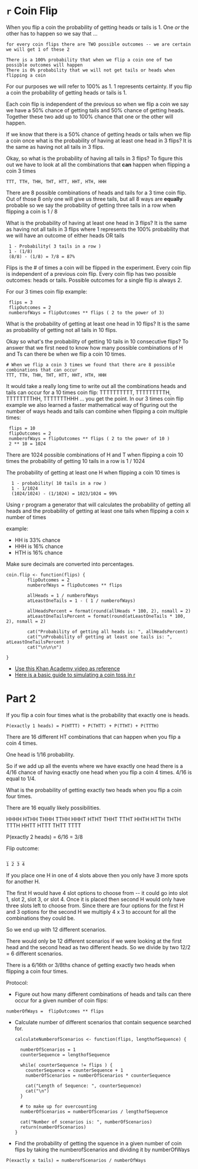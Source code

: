 # `r` Coin Flip

When you flip a coin the probability of getting heads or tails is 1.
One _or_ the other has to happen so we say that ...

    for every coin flips there are TWO possible outcomes -- we are certain we will get 1 of these 2

    There is a 100% probability that when we flip a coin one of two possible outcomes will happen
    There is 0% probability that we will not get tails or heads when flipping a coin

For our purposes we will refer to 100% as 1. 1 represents certainty. If you flip a coin the probability of getting heads or tails is 1.

Each coin flip is independent of the previous so when we flip a coin we say we have a 50% chance of getting tails and 50% chance of getting heads. Together these two add up to 100% chance that one or the other will happen.

If we know that there is a 50% chance of getting heads or tails when we flip a coin once
what is the probability of having at least one head in 3 flips? It is the same as having not all tails in 3 flips.

Okay, so what is the probability of having all tails in 3 flips?
To figure this out we have to look at all the combinations that **can** happen when flipping a coin 3 times

`TTT, TTH, THH, THT, HTT, HHT, HTH, HHH`

There are 8 possible combinations of heads and tails for a 3 time coin flip. Out of those 8 only one will give us three tails, but all 8 ways are **equally** probable
so we say the probability of getting three tails in a row when flipping a coin is 1 / 8

What is the probability of having at least one head in 3 flips?
It is the same as having not all tails in 3 flips where 1 represents the 100% probability that we will have an outcome of either heads OR tails

     1 - Probability( 3 tails in a row )
     1 - (1/8)
     (8/8) - (1/8) = 7/8 = 87%

Flips is the # of times a coin will be flipped in the experiment.
Every coin flip is independent of a previous coin flip. Every coin flip has two possible outcomes: heads or tails. Possible outcomes for a single flip is always 2.

For our 3 times coin flip example:

     flips = 3
     flipOutcomes = 2
     numberofWays = flipOutcomes ** flips ( 2 to the power of 3)

What is the probability of getting at least one head in 10 flips?
It is the same as probability of getting not all tails in 10 flips.

Okay so what's the probability of getting 10 tails in 10 consecutive flips?
To answer that we first need to know how many possible combinations of H and Ts can there be when we flip a coin 10 times.

    # When we flip a coin 3 times we found that there are 8 possible combinations that can occur
    TTT, TTH, THH, THT, HTT, HHT, HTH, HHH

It would take a really long time to write out all the combinations heads and tails can occur for a 10 times coin flip: TTTTTTTTTT, TTTTTTTTTH, TTTTTTTTHH, TTTTTTTHHH ... you get the point. In our 3 times coin flip example we also learned a faster mathematical way of figuring out the number of ways heads and tails can combine when flipping a coin multiple times:

     flips = 10
     flipOutcomes = 2
     numberofWays = flipOutcomes ** flips ( 2 to the power of 10 )
     2 ** 10 = 1024

There are 1024 possible combinations of H and T when flipping a coin 10 times the probability of getting 10 tails in a row is 1 / 1024

The probability of getting at least one H when flipping a coin 10 times is

      1 - probability( 10 tails in a row )
      1 - 1/1024
      (1024/1024) - (1/1024) = 1023/1024 = 99%

Using `r` program a generator that will calculates the probability of getting all heads and the probability of getting at least one tails when flipping a coin x number of times

example:

-   HH is 33% chance
-   HHH is 16% chance
-   HTH is 16% chance

Make sure decimals are converted into percentages.

    coin.flip <- function(flips) {
            flipOutcomes = 2
            numberofWays = flipOutcomes ** flips

            allHeads = 1 / numberofWays
            atLeastOneTails = 1 - ( 1 / numberofWays)

            allHeadsPercent = format(round(allHeads * 100, 2), nsmall = 2)
            atLeastOneTailsPercent = format(round(atLeastOneTails * 100, 2), nsmall = 2)

            cat("Probability of getting all heads is: ", allHeadsPercent)
            cat("\nProbability of getting at least one tails is: ", atLeastOneTailsPercent )
            cat("\n\n\n")

    }

-   [Use this Khan Academy video as reference](https://www.youtube.com/watch?v=mkyZ45KQYi4&list=PL06A16C388F14E6FE&index=6)
-   [Here is a basic guide to simulating a coin toss in r](http://www.rfortraders.com/simulation-of-a-coin-toss-in-r/)

# Part 2

If you flip a coin four times what is the probability that exactly one is heads.

`P(exactly 1 heads) = P(HTTT) + P(THTT) + P(TTHT) + P(TTTH)`

There are 16 different HT combinations that can happen when you flip a coin 4 times.

One head is 1/16 probability.

So if we add up all the events where we have exactly one head there is a 4/16 chance of having exactly one head when you flip a coin 4 times. 4/16 is equal to 1/4.

What is the probability of getting exactly two heads when you flip a coin four times.

There are 16 equally likely possibilities.

HHHH  HTHH  THHH  TTHH
HHHT  HTHT  THHT  TTHT
HHTH  HTTH  THTH  TTTH
HHTT  HTTT  THTT  TTTT

P(exactly 2 heads) = 6/16 = 3/8

Flip outcome:

    _ _ _ _
    1 2 3 4

If you place one H in one of 4 slots above then you only have 3 more spots for another H.

The first H would have 4 slot options to choose from -- it could go into slot 1, slot 2, slot 3, or slot 4. Once it is placed then second H would only have three slots left to choose from. Since there are four options for the first H and 3 options for the second H we multiply 4 x 3 to account for all the combinations they could be.

So we end up with 12 different scenarios.

There would only be 12 different scenarios if we were looking at the first head and the second head as two different heads. So we divide by two 12/2 = 6 different scenarios.

There is a 6/16th or 3/8ths chance of getting exactly two heads when flipping a coin four times.

Protocol:

-   Figure out how many different combinations of heads and tails can there occur for a given number of coin flips:

`numberOfWays =  flipOutcomes ** flips`

-   Calculate number of different scenarios that contain sequence searched for.


        calculateNumberofScenarios <- function(flips, lengthofSequence) {

          numberOfScenarios = 1
          counterSequence = lengthofSequence

          while( counterSequence != flips ) {
            counterSequence = counterSequence + 1
            numberOfScenarios = numberOfScenarios * counterSequence

            cat("Length of Sequence: ", counterSequence)
            cat("\n")
          }

          # to make up for overcounting
          numberOfScenarios = numberOfScenarios / lengthofSequence

          cat("Number of scenarios is: ", numberOfScenarios)
          return(numberOfScenarios)
        }

-   Find the probability of getting the squence in a given number of coin flips by taking the numberofScenarios and dividing it by numberOfWays

`P(exactly x tails) = numberofScenarios / numberOfWays`
